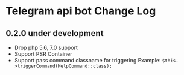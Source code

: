 Telegram api bot Change Log
===============================

0.2.0 under development
-------------------

- Drop php 5.6, 7.0 support 
- Support PSR Container
- Support pass command classname for triggering Example: `$this->triggerCommand(HelpCommand::class);`
